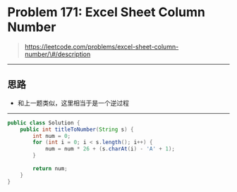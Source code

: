 # Problem 171: Excel Sheet Column Number

> https://leetcode.com/problems/excel-sheet-column-number/\#/description

-------

## 思路

* 和上一题类似，这里相当于是一个逆过程

------

```java
public class Solution {
    public int titleToNumber(String s) {
        int num = 0;
        for (int i = 0; i < s.length(); i++) {
            num = num * 26 + (s.charAt(i) - 'A' + 1);  
        }
        
        return num;
    }
}
```




